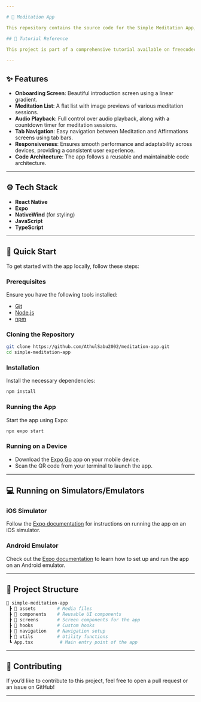 ```yaml
---

# 🧘 Meditation App

This repository contains the source code for the Simple Meditation App, built using **React Native** and **Expo**. The app delivers a seamless user experience with features like an onboarding screen, meditation lists, and audio playback. It was created by following an in-depth tutorial from FreeCodeCamp, making it beginner-friendly and accessible for developers looking to explore mobile app development.

## 🎥 Tutorial Reference

This project is part of a comprehensive tutorial available on freecodecamp.org. It walks you through the process of building the app step-by-step, making it perfect for visual learners!

---
```


## ✨ Features

- **Onboarding Screen**: Beautiful introduction screen using a linear gradient.
- **Meditation List**: A flat list with image previews of various meditation sessions.
- **Audio Playback**: Full control over audio playback, along with a countdown timer for meditation sessions.
- **Tab Navigation**: Easy navigation between Meditation and Affirmations screens using tab bars.
- **Responsiveness**: Ensures smooth performance and adaptability across devices, providing a consistent user experience.
- **Code Architecture**: The app follows a reusable and maintainable code architecture.

---

## ⚙️ Tech Stack

- **React Native**
- **Expo**
- **NativeWind** (for styling)
- **JavaScript**
- **TypeScript**

---

## 🚀 Quick Start

To get started with the app locally, follow these steps:

### Prerequisites

Ensure you have the following tools installed:

- [Git](https://git-scm.com/)
- [Node.js](https://nodejs.org/)
- [npm](https://www.npmjs.com/)

### Cloning the Repository

```bash
git clone https://github.com/AthulSabu2002/meditation-app.git
cd simple-meditation-app
```

### Installation

Install the necessary dependencies:

```bash
npm install
```

### Running the App

Start the app using Expo:

```bash
npx expo start
```

### Running on a Device

- Download the [Expo Go](https://expo.dev/client) app on your mobile device.
- Scan the QR code from your terminal to launch the app.

---

## 💻 Running on Simulators/Emulators

### iOS Simulator

Follow the [Expo documentation](https://docs.expo.dev/workflow/ios-simulator/) for instructions on running the app on an iOS simulator.

### Android Emulator

Check out the [Expo documentation](https://docs.expo.dev/workflow/android-studio-emulator/) to learn how to set up and run the app on an Android emulator.

---

## 📁 Project Structure

```bash
📂 simple-meditation-app
 ┣ 📂 assets        # Media files
 ┣ 📂 components    # Reusable UI components
 ┣ 📂 screens       # Screen components for the app
 ┣ 📂 hooks         # Custom hooks
 ┣ 📂 navigation    # Navigation setup
 ┣ 📂 utils         # Utility functions
 ┗ App.tsx          # Main entry point of the app
```

---

## 🤝 Contributing

If you’d like to contribute to this project, feel free to open a pull request or an issue on GitHub!

---